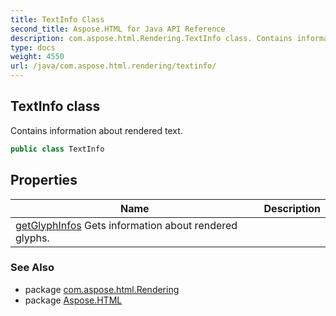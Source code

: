```yaml
---
title: TextInfo Class
second_title: Aspose.HTML for Java API Reference
description: com.aspose.html.Rendering.TextInfo class. Contains information about rendered text
type: docs
weight: 4550
url: /java/com.aspose.html.rendering/textinfo/
---
```

## TextInfo class

Contains information about rendered text.

```java
public class TextInfo
```

## Properties

| Name | Description |
| --- | --- |
| [getGlyphInfos](../../com.aspose.html.rendering/textinfo/glyphinfos/) Gets information about rendered glyphs. |

### See Also

* package [com.aspose.html.Rendering](../../com.aspose.html.rendering/)
* package [Aspose.HTML](../../)
